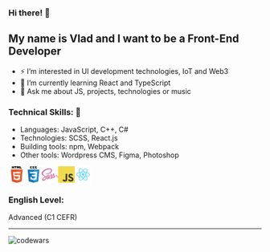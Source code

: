 ### Hi there! 👋

##  My name is Vlad and I want to be a Front-End Developer

- ⚡ I’m interested in UI development technologies, IoT and Web3
- 🌱 I’m currently learning React and TypeScript
- 💬 Ask me about JS, projects, technologies or music

### Technical Skills: 🔧

- Languages: JavaScript, C++, C#
- Technologies: SCSS, React.js
- Building tools: npm, Webpack
- Other tools: Wordpress CMS, Figma, Photoshop

[<img align="left" alt="HTML5" width="33px" src="https://raw.githubusercontent.com/github/explore/80688e429a7d4ef2fca1e82350fe8e3517d3494d/topics/html/html.png" />][html5]
[<img align="left" alt="CSS3" width="33px" src="https://raw.githubusercontent.com/github/explore/80688e429a7d4ef2fca1e82350fe8e3517d3494d/topics/css/css.png" />][css3]
[<img align="left" alt="Sass" width="33px" src="https://raw.githubusercontent.com/github/explore/80688e429a7d4ef2fca1e82350fe8e3517d3494d/topics/sass/sass.png" />][sass]
[<img align="left" alt="JavaScript" width="33px" src="https://raw.githubusercontent.com/github/explore/80688e429a7d4ef2fca1e82350fe8e3517d3494d/topics/javascript/javascript.png" />][javascript]
[<img align="left" alt="React" width="33px" src="https://raw.githubusercontent.com/github/explore/80688e429a7d4ef2fca1e82350fe8e3517d3494d/topics/react/react.png" />][react]

<br><br>

### English Level:

Advanced (C1 CEFR) 

---

![codewars](https://www.codewars.com/users/vladsubbotin1/badges/large)

[html5]: https://www.w3.org/html/
[css3]: https://www.w3.org/Style/CSS/
[sass]: https://sass-lang.com/
[javascript]: https://www.javascript.com/
[react]: https://ru.reactjs.org/
[redux]: https://redux.js.org/
[angular]: https://angular.io/
[github]: https://github.com/vladsubbotin1
